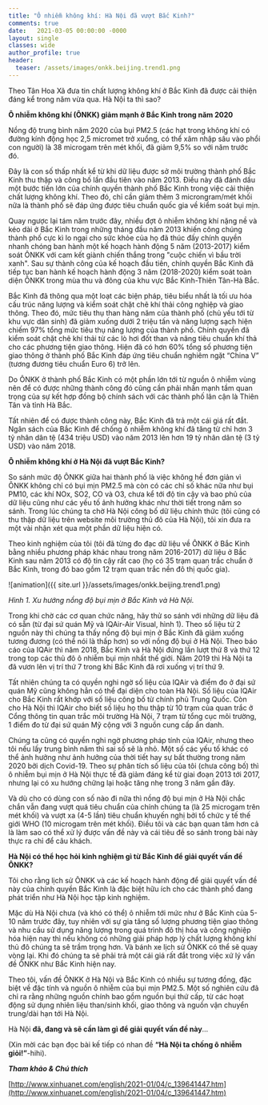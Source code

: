 ```yaml
---
title: "Ô nhiễm không khí: Hà Nội đã vượt Bắc Kinh?"
comments: true
date:   2021-03-05 00:00:00 -0000
layout: single
classes: wide
author_profile: true
header:
  teaser: /assets/images/onkk.beijing.trend1.png
---
```


Theo Tân Hoa Xã đưa tin chất lượng không khí ở Bắc Kinh đã được cải thiện đáng kể trong năm vừa qua.
Hà Nội ta thì sao?

**Ô nhiễm không khí (ÔNKK) giảm mạnh ở Bắc Kinh trong năm 2020**

Nồng độ trung bình năm 2020 của bụi PM2.5 (các hạt trong không khí có đường kính động học 2,5 micromet trở xuổng,
có thể xâm nhập sâu vào phổi con người) là 38 microgam trên mét khối, đã giảm 9,5% so với năm trước đó. 

Đây là con số thấp nhất kể từ khi dữ liệu được sở môi trường thành phố Bắc Kinh thu thập và công bố lần đầu tiên vào năm 2013. 
Điều này đã đánh dấu một bước tiến lớn của chính quyền thành phố Bắc Kinh trong việc cải thiện chất lượng không khí. 
Theo đó, chỉ cần giảm thêm 3 microngram/mét khối nữa là thành phố sẽ đáp ứng được tiêu chuẩn quốc gia về kiểm soát bụi mịn.

Quay ngược lại tám năm trước đây, nhiều đợt ô nhiễm không khí nặng nề và kéo dài ở Bắc Kinh trong những tháng đầu năm 2013 
khiến công chúng thành phố cực kì lo ngại cho sức khỏe của họ đã thúc đấy chính quyền nhanh chóng ban hành một kế hoạch hành động 5 năm (2013-2017) 
kiểm soát ÔNKK với cam kết giành chiến thắng trong "cuộc chiến vì bầu trời xanh". 
Sau sự thành công của kế hoạch đầu tiên, chính quyền Bắc Kinh đã tiếp tục ban hành kế hoạch hành động 3 năm (2018-2020) 
kiểm soát toàn diện ÔNKK trong mùa thu và đông của khu vực Bắc Kinh-Thiên Tân-Hà Bắc.

Bắc Kinh đã thông qua một loạt các biện pháp, tiêu biểu nhất là tối ưu hóa cấu trúc năng lượng và kiểm soát chặt chẽ khí thải công nghiệp và giao thông. 
Theo đó, mức tiêu thụ than hàng năm của thành phố (chủ yếu tới từ khu vực dân sinh) đã giảm xuống dưới 2 triệu tấn và năng lượng sạch hiện chiếm 97% tổng mức 
tiêu thụ năng lượng của thành phố. Chính quyền đã kiểm soát chặt chẽ khí thải từ các lò hơi đốt than và nâng tiêu chuẩn khí thả cho các phương tiện giao thông. 
Hiện đã có hơn 60% tổng số phương tiện giao thông ở thành phố Bắc Kinh đáp ứng tiêu chuẩn nghiêm ngặt “China V” (tương đương tiêu chuẩn Euro 6) trở lên.

Do ÔNKK ở thành phố Bắc Kinh có một phần lớn tới từ nguồn ô nhiễm vùng nên để có được những thành công đó cũng cần phải nhấn mạnh tầm quan trọng 
của sự kết hợp đồng bộ chính sách với các thành phố lân cận là Thiên Tân và tỉnh Hà Bắc.

Tất nhiên để có được thành công này, Bắc Kinh đã trả một cái giá rất đắt. 
Ngân sách của Bắc Kinh để chống ô nhiễm không khí đã tăng từ chỉ hơn 3 tỷ nhân dân tệ (434 triệu USD) vào năm 2013 lên hơn 19 tỷ nhân dân tệ (3 tỷ USD) vào năm 2018. 


**Ô nhiễm không khí ở Hà Nội đã vượt Bắc Kinh?**


So sánh mức độ ÔNKK giữa hai thành phố là việc không hề đơn giản vì ÔNKK không chỉ có bụi mịn PM2.5 mà còn có các chỉ số khác nữa như bụi PM10, 
các khí NOx, SO2, CO và O3, chưa kể tới độ tin cậy và bao phủ của dữ liệu cũng như các yếu tố ảnh hưởng khác như thời tiết trong năm so sánh.
Trong lúc chúng ta chờ Hà Nội công bố dữ liệu chính thức (tôi cũng có thu thập dữ liệu trên website môi trường thủ đô của Hà Nội), 
tôi xin đưa ra một vài nhận xét qua một phần dữ liệu hiện có.

Theo kinh nghiệm của tôi (tôi đã từng đo đạc dữ liệu về ÔNKK ở Bắc Kinh bằng nhiều phương pháp khác nhau trong năm 2016-2017) dữ liệu ở 
Bắc Kinh sau năm 2013 có độ tin cậy rất cao (họ có 35 trạm quan trắc chuẩn ở Bắc Kinh, trong đó bao gồm 12 trạm quan trắc nền đô thị quốc gia). 

![animation]({{ site.url }}/assets/images/onkk.beijing.trend1.png)

*Hình 1. Xu hướng nồng độ bụi mịn ở Bắc Kinh và Hà Nội.*

Trong khi chờ các cơ quan chức năng, hãy thử so sánh với những dữ liệu đã có sẵn (từ đại sứ quán Mỹ và IQAir-Air Visual, hình 1). 
Theo số liệu từ 2 nguồn này thì chúng ta thấy nồng độ bụi mịn ở Bắc Kinh đã giảm xuống tương đương (có thể nói là thấp hơn) so với nồng độ bụi ở Hà Nội. 
Theo báo cáo của IQAir thì năm 2018, Bắc Kinh và Hà Nội đứng lần lượt thứ 8 và thứ 12 trong top các thủ đô ô nhiễm bụi mịn nhất thế giới. 
Năm 2019 thì Hà Nội ta đã vươn lên vị trí thứ 7 trong khi Bắc Kinh đã rơi xuống vị trí thứ 9.

Tất nhiên chúng ta có quyền nghi ngờ số liệu của IQAir và điểm đo ở đại sứ quán Mỹ cũng không hẳn có thể đại diện cho toàn Hà Nội. 
Số liệu của IQAir cho Bắc Kinh rất khớp với số liệu công bố từ chính phủ Trung Quốc. Còn cho Hà Nội thì IQAir cho biết số liệu họ thu thập từ 10 trạm của quan 
trắc ở Cổng thông tin quan trắc môi trường Hà Nội, 7 trạm từ tổng cục môi trường, 1 điểm đo từ đại sứ quán Mỹ cộng với 3 nguồn cung cấp ẩn danh. 

Chúng ta cũng có quyền nghi ngờ phương pháp tính của IQAir, nhưng theo tôi nếu lấy trung bình năm thì sai số sẽ là nhỏ. 
Một số các yếu tố khác có thể ảnh hưởng như ảnh hưởng của thời tiết hay sự bất thường trong năm 2020 bởi dịch Covid-19. 
Theo sự phân tích số liệu của tôi (chưa công bố) thì ô nhiễm bụi mịn ở Hà Nội thực tế đã giảm đáng kể từ giai đoạn 2013 tới 2017,
nhưng lại có xu hướng chững lại hoặc tăng nhẹ trong 3 năm gần đây. 

Và dù cho có dùng con số nào đi nữa thì nồng độ bụi mịn ở Hà Nội chắc chắn vẫn đang vượt quá tiêu chuẩn của chính chúng ta 
(là 25 microgam trên mét khối) và vượt xa (4-5 lần) tiêu chuẩn khuyến nghị bởi tổ chức y tế thế giới WHO (10 microgam trên mét khối). 
Điều tôi và các bạn quan tâm hơn cả là làm sao có thể xử lý được vấn đề này và cái tiêu đề so sánh trong bài này thực ra chỉ để câu khách.

**Hà Nội có thể học hỏi kinh nghiệm gì từ Bắc Kinh để giải quyết vấn đề ÔNKK?**

Tôi cho rằng lịch sử ÔNKK và các kế hoạch hành động để giải quyết vấn đề này của chính quyền Bắc Kinh là đặc biệt hữu ích cho các 
thành phố đang phát triển như Hà Nội học tập kinh nghiệm. 

Mặc dù Hà Nội chưa (và khó có thể) ô nhiễm tới mức như ở Bắc Kinh của 5-10 năm trước đây, 
tuy nhiên với sự gia tăng số lượng phương tiện giao thông và nhu cầu sử dụng năng lượng trong quá trình đô thị hóa và công nghiệp hóa hiện nay 
thì nếu không có những giải pháp hợp lý chất lượng không khí thủ đô chúng ta sẽ trầm trọng hơn. Và bánh xe lịch sử ÔNKK có thể sẽ quay vòng lại.
Khi đó chúng ta sẽ phải trả một cái giá rất đắt trong việc xứ lý vấn đề ÔNKK như Bắc Kinh hiện nay.

Theo tôi, vấn đề ÔNKK ở Hà Nội và Bắc Kinh có nhiều sự tương đồng, đặc biệt về đặc tính và nguồn ô nhiễm của bụi mịn PM2.5.
Một số nghiên cứu đã chỉ ra rằng những nguồn chính bao gồm nguồn bụi thứ cấp, từ các hoạt động sử dụng nhiên liệu than/sinh khối,
giao thông và nguồn vận chuyển trung/dài hạn tới Hà Nội.

Hà Nội **đã, đang và sẽ cần làm gì để giải quyết vấn đề này**… 

(Xin mời các bạn đọc bài kế tiếp có nhan đề **“Hà Nội ta chống ô nhiễm giỏi!”**-hihi).


***Tham khảo & Chú thích***

[http://www.xinhuanet.com/english/2021-01/04/c_139641447.htm](http://www.xinhuanet.com/english/2021-01/04/c_139641447.htm)


